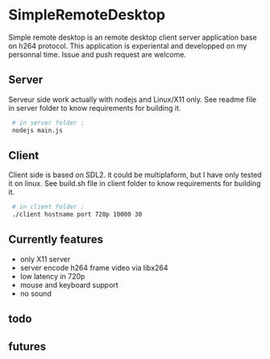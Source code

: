 # SimpleRemoteDesktop

Simple remote desktop is an remote desktop client server application base on h264 protocol.
This application is experiental and developped on my personnal time.
Issue and push request are welcome.

## Server

Serveur side work actually with nodejs and Linux/X11 only.
See readme file in server folder to know requirements for building it.

```bash
 # in server folder : 
 nodejs main.js
```


## Client

Client side is based on SDL2.
it could be multiplaform, but I have only tested it on linux.
See build.sh file in client folder to know requirements for building it.

```bash
 # in client folder : 
 ./client hostname port 720p 10000 30
```



## Currently features

* only X11 server
* server encode h264 frame video via libx264
* low latency in 720p
* mouse and keyboard support
* no sound







## todo


## futures
